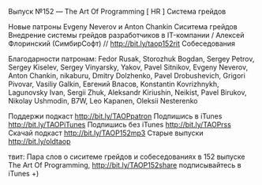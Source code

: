 Выпуск №152 — The Art Of Programming [ HR ] Система грейдов

Новые патроны Evgeny Neverov и Anton Chankin
Сиситема грейдов
Внедрение системы грейдов разработчиков в IT-компании / Алексей Флоринский (СимбирСофт) // http://bit.ly/taop152rit
Собеседования

Благодарности патронам:
Fedor Rusak, Storozhuk Bogdan, Sergey Petrov, Sergey Kiselev, Sergey Vinyarsky, Yakov, Pavel Sitnikov, Evgeny Neverov, Anton Chankin, nikaburu, Dmitry Dolzhenko, Pavel Drobushevich, Grigori Pivovar, Vasiliy Galkin, Евгений Власов, Konstantin Kovrizhnykh, Lagunovsky Ivan, Sergii Zhuk, Aleksandr Kiriushin, Neikist, Pavel Birukov, Nikolay Ushmodin, B7W, Leo Kapanen, Oleksii Nesterenko


Поддержи подкаст http://bit.ly/TAOPpatron
Подпишись в iTunes http://bit.ly/TAOPiTunes
Подпишись без iTunes http://bit.ly/TAOPrss
Скачай подкаст http://bit.ly/TAOP152mp3
Старые выпуски http://bit.ly/oldtaop

твит: 
Пара слов о сиситеме грейдов и собеседованиях в 152 выпуске The Art Of Programming, http://bit.ly/TAOP152share подписывайтесь в iTunes +) 